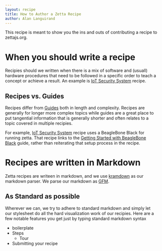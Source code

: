 ```yaml
---
layout: recipe
title: How to Author a Zetta Recipe
author: Alan Languirand
---
```


This recipe is meant to show you the ins and outs of contributing a recipe to zettajs.org. 

# When you should write a recipe

Recipies should we written when there is a mix of software and (usuall) hardware procedures that need to be followed in a specific order to teach a concept or achieve a result. An example is [IoT Security System](/recipes/2014/09/18/IoT-Security-System.html) recipe. 

## Recipes vs. Guides

Recipes differ from [Guides](/guides) both in length and complexity. Recipes are generally for longer more complex topics while guides are a great place to put tangential information that is generally shorter and often relates to a topic covered in multiple recipies. 

For example, [IoT Security System](/recipes/2014/09/18/IoT-Security-System.html) recipe uses a BeagleBone Black for running zetta. That recipe links to the [Getting Started with BeagleBone Black](/guides/url.html) guide, rather than reiterating that setup process in the recipe. 


# Recipes are written in Markdown
  
Zetta recipes are writeen in markdown, and we use [kramdown](http://kramdown.gettalong.org/) as our markdown parser. We parse our markdown as [GFM](https://help.github.com/articles/github-flavored-markdown). 

## As Standard as possible

Wherever we can, we try to adhere to standard markdown and simply let our stylesheet do all the hard visualization work of our recipies. Here are a few notable features you get just by typing standard markdown syntax

* boilerplate
* Steps
  * Tour
* Submitting your recipe